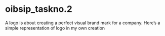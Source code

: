 # oibsip_taskno.2
A logo is about creating a perfect visual brand mark for a company. Here’s a simple representation of logo in my own creation
